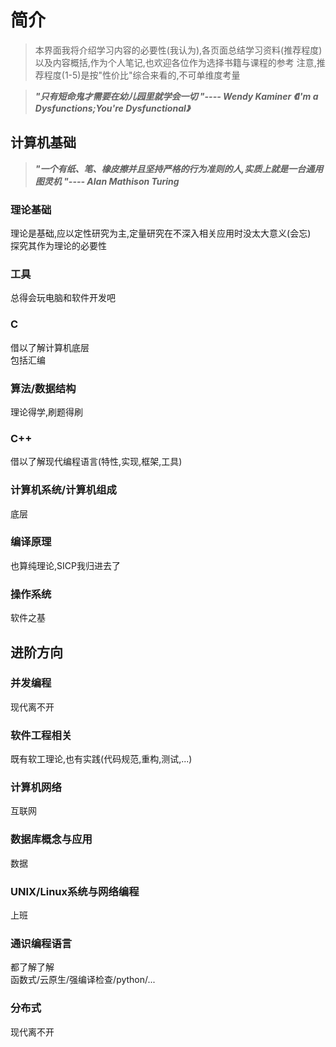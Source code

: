 # 简介

>本界面我将介绍学习内容的必要性(我认为),各页面总结学习资料(推荐程度)以及内容概括,作为个人笔记,也欢迎各位作为选择书籍与课程的参考
>注意,推荐程度(1-5)是按"性价比"综合来看的,不可单维度考量

>___"只有短命鬼才需要在幼儿园里就学会一切 "---- Wendy Kaminer 《I'm a Dysfunctions;You're Dysfunctional》___

## 计算机基础

>___"一个有纸、笔、橡皮擦并且坚持严格的行为准则的人,实质上就是一台通用图灵机 "---- Alan Mathison Turing___

### 理论基础

理论是基础,应以定性研究为主,定量研究在不深入相关应用时没太大意义(会忘)  
探究其作为理论的必要性  

### 工具

总得会玩电脑和软件开发吧

### C

借以了解计算机底层  
包括汇编

### 算法/数据结构

理论得学,刷题得刷

### C++

借以了解现代编程语言(特性,实现,框架,工具)

### 计算机系统/计算机组成

底层

### 编译原理

也算纯理论,SICP我归进去了

### 操作系统

软件之基


## 进阶方向

### 并发编程

现代离不开

### 软件工程相关

既有软工理论,也有实践(代码规范,重构,测试,...)

### 计算机网络

互联网

### 数据库概念与应用

数据

### UNIX/Linux系统与网络编程

上班

### 通识编程语言

都了解了解  
函数式/云原生/强编译检查/python/...

### 分布式

现代离不开